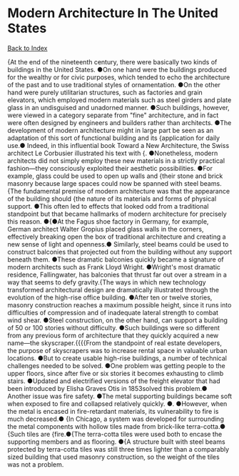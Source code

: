 # Modern Architecture In The United States
[Back to Index](https://github.com/windows10010/tpoExtractor/blob/master/README.md)

{At the end of the nineteenth century, there were basically two kinds of buildings in the United States. ●On one hand were the buildings produced for the wealthy or for civic purposes, which tended to echo the architecture of the past and to use traditional styles of ornamentation. ●On the other hand were purely utilitarian structures, such as factories and grain elevators, which employed modern materials such as steel girders and plate glass in an undisguised and unadorned manner. ●Such buildings, however, were viewed in a category separate from "fine" architecture, and in fact were often designed by engineers and builders rather than architects. ●The development of modern architecture might in large part be seen as an adaptation of this sort of functional building and its {application for daily use.● Indeed, in this influential book Toward a New Architecture, the Swiss architect Le Corbusier illustrated his text with {. ●Nonetheless, modern architects did not simply employ these new materials in a strictly practical fashion—they consciously exploited their aesthetic possibilities. ●For example, glass could be used to open up walls and {their stone and brick masonry because large spaces could now be spanned with steel beams.{The fundamental premise of modern architecture was that the appearance of the building should {the nature of its materials and forms of physical support. ●This often led to effects that looked odd from a traditional standpoint but that became hallmarks of modern architecture for precisely this reason. ●{●At the Fagus shoe factory in Germany, for example, German architect Walter Gropius placed glass walls in the corners, effectively breaking open the box of traditional architecture and creating a new sense of light and openness.● Similarly, steel beams could be used to construct balconies that projected out from the building without any support beneath them. ●These dramatic balconies quickly became a signature of modern architects such as Frank Lloyd Wright. ●Wright's most dramatic residence, Fallingwater, has balconies that thrust far out over a stream in a way that seems to defy gravity.{The ways in which new technology transformed architectural design are dramatically illustrated through the evolution of the high-rise office building. ●After ten or twelve stories, masonry construction reaches a maximum possible height, since it runs into difficulties of compression and of inadequate lateral strength to combat wind shear. ●Steel construction, on the other hand, can support a building of 50 or 100 stories without difficulty. ●Such buildings were so different from any previous form of architecture that they quickly acquired a new name—the skyscraper.{{{{From the standpoint of real estate developers, the purpose of skyscrapers was to increase rental space in valuable urban locations. ●But to create usable high-rise buildings, a number of technical challenges needed to be solved. ●One problem was getting people to the upper floors, since after five or six stories it becomes exhausting to climb stairs. ●Updated and electrified versions of the freight elevator that had been introduced by Elisha Graves Otis in 1853solved this problem.● Another issue was fire safety. ●The metal supporting buildings became soft when exposed to fire and collapsed relatively quickly. ●. ●However, when the metal is encased in fire-retardant materials, its vulnerability to fire is much decreased.● {In Chicago, a system was developed for surrounding the metal components with hollow tiles made from brick-like terra-cotta.● {Such tiles are {fire.●{The terra-cotta tiles were used both to encase the supporting members and as flooring. ●{A structure built with steel beams protected by terra-cotta tiles was still three times lighter than a comparably sized building that used masonry construction, so the weight of the tiles was not a problem. 